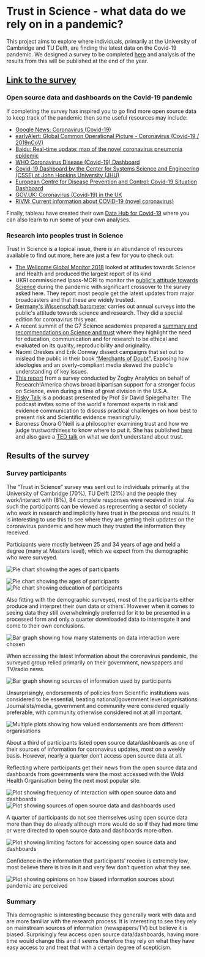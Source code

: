 # Trust in Science - what data do we rely on in a pandemic?

This project aims to explore where individuals, primarily at the University of Cambridge and TU Delft, are finding the latest data on the Covid-19 pandemic. We designed a survey to be completed [here](https://cambridge.eu.qualtrics.com/jfe/form/SV_094DWDvWZ3wpkax) and analysis of the results from this will be published at the end of the year.

## [Link to the survey](https://cambridge.eu.qualtrics.com/jfe/form/SV_094DWDvWZ3wpkax)

### Open source data and dashboards on the Covid-19 pandemic

If completing the survey has inspired you to go find more open source data to keep track of the pandemic then some useful resources may include:

* [Google News: Coronavirus (Covid-19)](https://news.google.com/covid19/map?hl=en-GB&gl=GB&ceid=GB%3Aen)
* [earlyAlert: Global Common Operational Picture - Coronavirus (Covid-19 / 2019nCoV)](https://early-alert.maps.arcgis.com/apps/opsdashboard/index.html#/20bfbf89c8e74c0494c90b1ae0fa7b78)
* [Baidu: Real-time update: map of the novel coronavirus pneumonia epidemic](https://voice.baidu.com/act/newpneumonia/newpneumonia/?from=osari_pc_3#tab4)
* [WHO Coronavirus Disease (Covid-19) Dashboard](https://covid19.who.int/table)
* [Covid-19 Dashboard by the Center for Systems Science and Engineering (CSSE) at John Hopkins University (JHU)](https://gisanddata.maps.arcgis.com/apps/opsdashboard/index.html#/bda7594740fd40299423467b48e9ecf6)
* [European Centre for Disease Prevention and Control: Covid-19 Situation Dashboard](https://qap.ecdc.europa.eu/public/extensions/COVID-19/COVID-19.html#global-overview-tab)
* [GOV.UK: Coronavirus (Covid-19) in the UK](https://coronavirus.data.gov.uk/)
* [RIVM: Current information about COVID-19 (novel coronavirus)](https://www.rivm.nl/en/novel-coronavirus-covid-19/current-information)

Finally, tableau have created their own [Data Hub for Covid-19](https://www.tableau.com/covid-19-coronavirus-data-resources?utm_campaign=Awareness-HCPHM-ALL-ANLYS-ALL-ALL&utm_medium=Vendor+Email&utm_source=Data+Science+Central&utm_campaign_id=2017049&utm_language=EN&utm_country=USCA&adgroup=DataScienceCentral.com+-+Sponsorship+-+2020&adused=DataScienceCentral.com+-+Email+-+COVID-19+Data+Hub+-+2020-11-04) where you can also learn to run some of your own analyses.

### Research into peoples trust in Science

Trust in Science is a topical issue, there is an abundance of resources available to find out more, here are just a few for you to check out:

- [The Wellcome Global Monitor 2018](https://wellcome.org/reports/wellcome-global-monitor/2018) looked at attitudes towards Science and Health and produced the largest report of its kind  
- UKRI commissioned Ipsos-MORI to monitor the [public's attitude towards Science](https://www.ipsos.com/ipsos-mori/en-uk/ukri-research-how-has-covid-19-affected-trust-scientists) during the pandemic with significant crossover to the survey asked here. They report most people get the latest updates from major broadcasters and that these are widely trusted. 
- [Germany's Wissenschaft barometer](https://www.wissenschaft-im-dialog.de/projekte/wissenschaftsbarometer/) carries out annual surveys into the public's attitude towards science and research. They did a special edition for coronavirus this year. 
- A recent summit of the G7 Science academies prepared a [summary and recommendations on Science and trust](https://royalsociety.org/-/media/about-us/international/g-science-statements/2019-g7-declaration-science-and-trust.pdf?la=en-GB&hash=32D575A44FA381AB16B9ADF762FA99FB) where they highlight the need for education, communication and for research to be ethical and evaluated on its quality, reproducibility and originality. 
- Naomi Oreskes and Erik Conway dissect campaigns that set out to mislead the public in their book [“Merchants of Doubt”](https://www.merchantsofdoubt.org/). Exposing how ideologies and an overly-compliant media skewed the public's understanding of key issues. 
- [This report](https://www.researchamerica.org/sites/default/files/ReleaseDeckAugSurvey100820-5.pdf) from a survey conducted by Zogby Analytics on behalf of Research!America shows broad bipartisan support for a stronger focus on Science, even during a time of great division in the U.S.A. 
- [Risky Talk](https://riskytalk.libsyn.com/about) is a podcast presented by Prof Sir David Spiegelhalter. The podcast invites some of the world's foremost experts in risk and evidence communication to discuss practical challenges on how best to present risk and Scientific evidence meaningfully.
- Baroness Onora O’Neill is a philosopher examining trust and how we judge trustworthiness to know where to put it. She has published [here](https://www.tandfonline.com/doi/full/10.1080/09672559.2018.1454637?casa_token=jNRQAZDCmY0AAAAA%3AR821ugQ4_0g-czQy4qPo3mC-CtLZZMYMsuTAmy14Fv0qb3uXzEIZcY7Qrh5ncg3_N_-70FXyQNlrRco) and also gave a [TED talk](https://www.ted.com/talks/onora_o_neill_what_we_don_t_understand_about_trust?language=en#t-573675) on what we don’t understand about trust.

## Results of the survey
### Survey participants
The “Trust in Science” survey was sent out to individuals primarily at the University of Cambridge (70%), TU Delft (21%) and the people they work/interact with (8%), 84 complete responses were received in total. As such the participants can be viewed as representing a sector of society who work in research and implicitly have trust in the process and results. It is interesting to use this to see where they are getting their updates on the coronavirus pandemic and how much they trusted the information they received.

Participants were mostly between 25 and 34 years of age and held a degree (many at Masters level), which we expect from the demographic who were surveyed.

<img src="https://github.com/jmt86cam/Trust-in-Science/blob/main/images/AgeSummaryPie.png" alt="Pie chart showing the ages of participants">

![Pie chart showing the ages of participants](/Images/AgeSummaryPie.png)
![Pie chart showing education of participants](https://github.com/jmt86cam/Trust-in-Science/blob/main/images/EducationSummaryPie.png)

Also fitting with the demographic surveyed, most of the participants either produce and interpret their own data or others’. However when it comes to seeing data they still overwhelmingly preferred for it to be presented in a processed form and only a quarter downloaded data to interrogate it and come to their own conclusions.

![Bar graph showing how many statements on data interaction were chosen](https://github.com/jmt86cam/Trust-in-Science/blob/main/images/DataInteractionPlot.png)

When accessing the latest information about the coronavirus pandemic, the surveyed group relied primarily on their government, newspapers and TV/radio news.

![Bar graph showing sources of information used by participants](https://github.com/jmt86cam/Trust-in-Science/blob/main/images/SourcePlot.png)

Unsurprisingly, endorsements of policies from Scientific institutions was considered to be essential, beating national/government level organisations. Journalists/media, government and community were considered equally preferable, with community otherwise considered not at all important.

![Multiple plots showing how valued endorsements are from different organisations](https://github.com/jmt86cam/Trust-in-Science/blob/main/images/EndorsementsPlot.png)

About a third of participants listed open source data/dashboards as one of their sources of information for coronavirus updates, most on a weekly basis. However, nearly a quarter don’t access open source data at all. 

Reflecting where participants get their news from the open source data and dashboards from governments were the most accessed with the Wold Health Organisation being the next most popular site. 

![Plot showing frequency of interaction with open source data and dashboards](https://github.com/jmt86cam/Trust-in-Science/blob/main/images/OpenSourceFrequencyPlot.png)
![Plot showing sources of open source data and dashboards used](https://github.com/jmt86cam/Trust-in-Science/blob/main/images/OpenSourceSitesPlot.png)

A quarter of participants do not see themselves using open source data more than they do already although more would do so if they had more time or were directed to open source data and dashboards more often.

![Plot showing limiting factors for accessing open source data and dashboards](https://github.com/jmt86cam/Trust-in-Science/blob/main/images/OpenSourceLimiterPlot.png)

Confidence in the information that participants’ receive is extremely low, most believe there is bias in it and very few don’t question what they see.

![Plot showing opinions on how biased information sources about pandemic are perceived](https://github.com/jmt86cam/Trust-in-Science/blob/main/images/SourceBiasPlot.png)

### Summary
This demographic is interesting because they generally work with data and are more familiar with the research process. It is interesting to see they rely on mainstream sources of information (newspapers/TV) but believe it is biased. Surprisingly few access open source data/dashboards, having more time would change this and it seems therefore they rely on what they have easy access to and treat that with a certain degree of scepticism.
